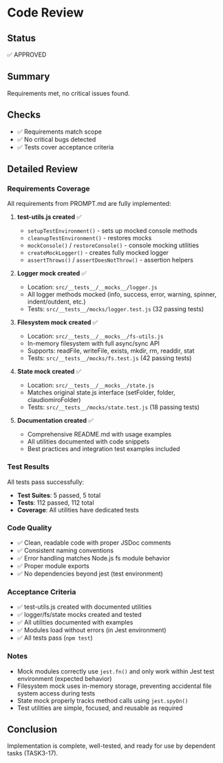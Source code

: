 # Code Review

## Status
✅ APPROVED

## Summary
Requirements met, no critical issues found.

## Checks
- ✅ Requirements match scope
- ✅ No critical bugs detected
- ✅ Tests cover acceptance criteria

## Detailed Review

### Requirements Coverage
All requirements from PROMPT.md are fully implemented:

1. **test-utils.js created** ✅
   - `setupTestEnvironment()` - sets up mocked console methods
   - `cleanupTestEnvironment()` - restores mocks
   - `mockConsole()` / `restoreConsole()` - console mocking utilities
   - `createMockLogger()` - creates fully mocked logger
   - `assertThrows()` / `assertDoesNotThrow()` - assertion helpers

2. **Logger mock created** ✅
   - Location: `src/__tests__/__mocks__/logger.js`
   - All logger methods mocked (info, success, error, warning, spinner, indent/outdent, etc.)
   - Tests: `src/__tests__/mocks/logger.test.js` (32 passing tests)

3. **Filesystem mock created** ✅
   - Location: `src/__tests__/__mocks__/fs-utils.js`
   - In-memory filesystem with full async/sync API
   - Supports: readFile, writeFile, exists, mkdir, rm, readdir, stat
   - Tests: `src/__tests__/mocks/fs.test.js` (42 passing tests)

4. **State mock created** ✅
   - Location: `src/__tests__/__mocks__/state.js`
   - Matches original state.js interface (setFolder, folder, claudiomiroFolder)
   - Tests: `src/__tests__/mocks/state.test.js` (18 passing tests)

5. **Documentation created** ✅
   - Comprehensive README.md with usage examples
   - All utilities documented with code snippets
   - Best practices and integration test examples included

### Test Results
All tests pass successfully:
- **Test Suites**: 5 passed, 5 total
- **Tests**: 112 passed, 112 total
- **Coverage**: All utilities have dedicated tests

### Code Quality
- ✅ Clean, readable code with proper JSDoc comments
- ✅ Consistent naming conventions
- ✅ Error handling matches Node.js fs module behavior
- ✅ Proper module exports
- ✅ No dependencies beyond jest (test environment)

### Acceptance Criteria
- ✅ test-utils.js created with documented utilities
- ✅ logger/fs/state mocks created and tested
- ✅ All utilities documented with examples
- ✅ Modules load without errors (in Jest environment)
- ✅ All tests pass (`npm test`)

### Notes
- Mock modules correctly use `jest.fn()` and only work within Jest test environment (expected behavior)
- Filesystem mock uses in-memory storage, preventing accidental file system access during tests
- State mock properly tracks method calls using `jest.spyOn()`
- Test utilities are simple, focused, and reusable as required

## Conclusion
Implementation is complete, well-tested, and ready for use by dependent tasks (TASK3-17).
